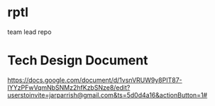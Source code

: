 # rptl
team lead repo

# Tech Design Document
https://docs.google.com/document/d/1vsnVRUW9y8PIT87-IYYzPFwVqmNbSNMz2hfKzbSNze8/edit?userstoinvite=jarparrish@gmail.com&ts=5d0d4a16&actionButton=1#
